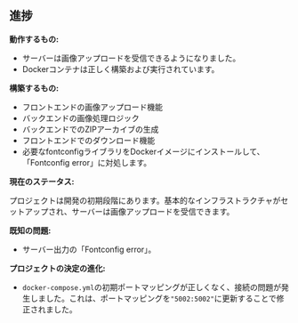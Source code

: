 ## 進捗

**動作するもの:**

*   サーバーは画像アップロードを受信できるようになりました。
*   Dockerコンテナは正しく構築および実行されています。

**構築するもの:**

*   フロントエンドの画像アップロード機能
*   バックエンドの画像処理ロジック
*   バックエンドでのZIPアーカイブの生成
*   フロントエンドでのダウンロード機能
*   必要なfontconfigライブラリをDockerイメージにインストールして、「Fontconfig error」に対処します。

**現在のステータス:**

プロジェクトは開発の初期段階にあります。基本的なインフラストラクチャがセットアップされ、サーバーは画像アップロードを受信できます。

**既知の問題:**

*   サーバー出力の「Fontconfig error」。

**プロジェクトの決定の進化:**

*   `docker-compose.yml`の初期ポートマッピングが正しくなく、接続の問題が発生しました。これは、ポートマッピングを`"5002:5002"`に更新することで修正されました。
